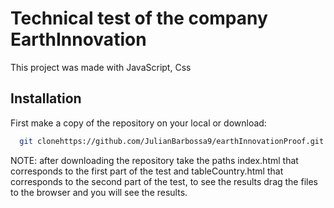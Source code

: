 
# Technical test of the company __EarthInnovation__

This project was made with JavaScript, Css





## Installation



First make a copy of the repository on your local or download:

```bash
  git clonehttps://github.com/JulianBarbossa9/earthInnovationProof.git
```



NOTE: after downloading the repository take the paths index.html that corresponds to the first part of the test and tableCountry.html that corresponds to the second part of the test, to see the results drag the files to the browser and you will see the results.

